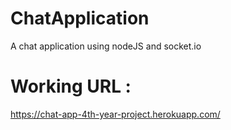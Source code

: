 # ChatApplication
A chat application using nodeJS and socket.io

# Working URL : 
https://chat-app-4th-year-project.herokuapp.com/


